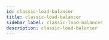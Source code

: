 ```yaml
---
id: classic-load-balancer
title: classic-load-balancer
sidebar_label: classic-load-balancer
description: classic-load-balancer
---
```

